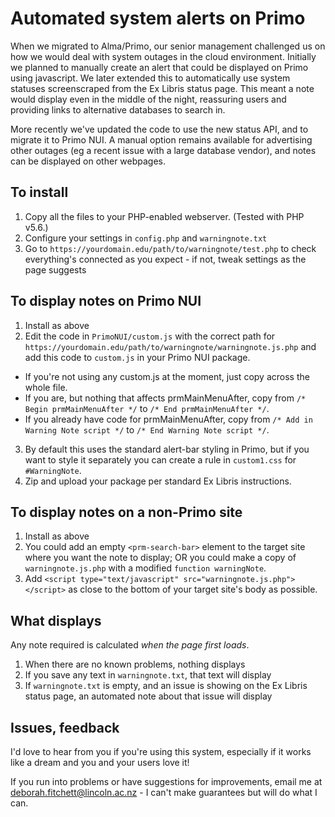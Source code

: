 Automated system alerts on Primo
=========

When we migrated to Alma/Primo, our senior management challenged us on how we would deal with system outages in the cloud environment. Initially we planned to manually create an alert that could be displayed on Primo using javascript. We later extended this to automatically use system statuses screenscraped from the Ex Libris status page. This meant a note would display even in the middle of the night, reassuring users and providing links to alternative databases to search in.

More recently we've updated the code to use the new status API, and to migrate it to Primo NUI. A manual option remains available for advertising other outages (eg a recent issue with a large database vendor), and notes can be displayed on other webpages.


To install
----------
1. Copy all the files to your PHP-enabled webserver. (Tested with PHP v5.6.)
2. Configure your settings in `config.php` and `warningnote.txt`
3. Go to `https://yourdomain.edu/path/to/warningnote/test.php` to check everything's connected as you expect - if not, tweak settings as the page suggests


To display notes on Primo NUI
----------
1. Install as above
2. Edit the code in `PrimoNUI/custom.js` with the correct path for `https://yourdomain.edu/path/to/warningnote/warningnote.js.php` and add this code to `custom.js` in your Primo NUI package.
  * If you're not using any custom.js at the moment, just copy across the whole file.
  * If you are, but nothing that affects prmMainMenuAfter, copy from `/* Begin prmMainMenuAfter */` to `/* End prmMainMenuAfter */`.
  * If you already have code for prmMainMenuAfter, copy from `/* Add in Warning Note script */` to `/* End Warning Note script */`.
3. By default this uses the standard alert-bar styling in Primo, but if you want to style it separately you can create a rule in `custom1.css` for `#WarningNote`.
4. Zip and upload your package per standard Ex Libris instructions.


To display notes on a non-Primo site
----------
1. Install as above
2. You could add an empty `<prm-search-bar>` element to the target site where you want the note to display; OR you could make a copy of `warningnote.js.php` with a modified `function warningNote`.
3. Add `<script type="text/javascript" src="warningnote.js.php"></script>` as close to the bottom of your target site's body as possible.


What displays
----------
Any note required is calculated _when the page first loads_.

1. When there are no known problems, nothing displays
2. If you save any text in `warningnote.txt`, that text will display
3. If `warningnote.txt` is empty, and an issue is showing on the Ex Libris status page, an automated note about that issue will display


Issues, feedback
----------
I'd love to hear from you if you're using this system, especially if it works like a dream and you and your users love it!

If you run into problems or have suggestions for improvements, email me at deborah.fitchett@lincoln.ac.nz - I can't make guarantees but will do what I can.